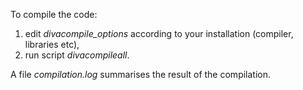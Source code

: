 To compile the code:

 1. edit *divacompile_options* according to your installation (compiler, libraries etc),
 2. run script *divacompileall*.
 
A file *compilation.log* summarises the result of the compilation.
 
 
